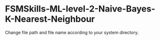 # FSMSkills-ML-level-2-Naive-Bayes-K-Nearest-Neighbour

Change file path and file name according to your system directory.
